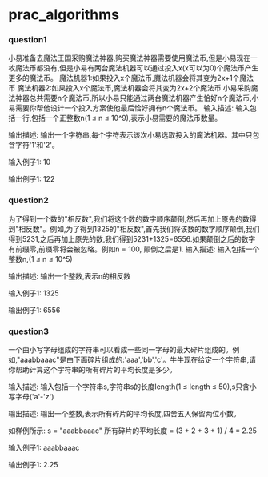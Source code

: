 # prac_algorithms

### question1

小易准备去魔法王国采购魔法神器,购买魔法神器需要使用魔法币,但是小易现在一枚魔法币都没有,但是小易有两台魔法机器可以通过投入x(x可以为0)个魔法币产生更多的魔法币。
魔法机器1:如果投入x个魔法币,魔法机器会将其变为2x+1个魔法币
魔法机器2:如果投入x个魔法币,魔法机器会将其变为2x+2个魔法币
小易采购魔法神器总共需要n个魔法币,所以小易只能通过两台魔法机器产生恰好n个魔法币,小易需要你帮他设计一个投入方案使他最后恰好拥有n个魔法币。
输入描述:
输入包括一行,包括一个正整数n(1 ≤ n ≤ 10^9),表示小易需要的魔法币数量。


输出描述:
输出一个字符串,每个字符表示该次小易选取投入的魔法机器。其中只包含字符'1'和'2'。

输入例子1:
10

输出例子1:
122

### question2

为了得到一个数的"相反数",我们将这个数的数字顺序颠倒,然后再加上原先的数得到"相反数"。例如,为了得到1325的"相反数",首先我们将该数的数字顺序颠倒,我们得到5231,之后再加上原先的数,我们得到5231+1325=6556.如果颠倒之后的数字有前缀零,前缀零将会被忽略。例如n = 100, 颠倒之后是1.
输入描述:
输入包括一个整数n,(1 ≤ n ≤ 10^5)


输出描述:
输出一个整数,表示n的相反数

输入例子1:
1325

输出例子1:
6556

### question3

一个由小写字母组成的字符串可以看成一些同一字母的最大碎片组成的。例如,"aaabbaaac"是由下面碎片组成的:'aaa','bb','c'。牛牛现在给定一个字符串,请你帮助计算这个字符串的所有碎片的平均长度是多少。

输入描述:
输入包括一个字符串s,字符串s的长度length(1 ≤ length ≤ 50),s只含小写字母('a'-'z')


输出描述:
输出一个整数,表示所有碎片的平均长度,四舍五入保留两位小数。

如样例所示: s = "aaabbaaac"
所有碎片的平均长度 = (3 + 2 + 3 + 1) / 4 = 2.25

输入例子1:
aaabbaaac

输出例子1:
2.25